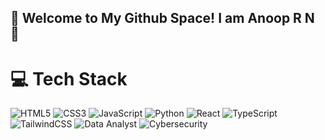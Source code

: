 ## 🌟 Welcome to My Github Space! I am Anoop R N 👋

<!--
**AnoopRn09/anooprn09** is a ✨ _special_ ✨ repository because its `README.md` (this file) appears on your GitHub profile.

Here are some ideas to get you started:

A self-taught Full-Stack Developer crafting web and AI marvels.


- 🔭 I’m currently working on ...
- 🌱 I’m currently learning ...
- 👯 I’m looking to collaborate on ...
- 🤔 I’m looking for help with ...
- 💬 Ask me about ...
- 📫 How to reach me: ...
- 😄 Pronouns: ...
- ⚡ Fun fact: ...
-->
# 💻 Tech Stack
<!-- Badges from https://github.com/Ileriayo/markdown-badges -->
![HTML5](https://img.shields.io/badge/html5-%23E34F26.svg?style=for-the-badge&logo=html5&logoColor=white)
![CSS3](https://img.shields.io/badge/css3-%231572B6.svg?style=for-the-badge&logo=css3&logoColor=white)
![JavaScript](https://img.shields.io/badge/javascript-%23323330.svg?style=for-the-badge&logo=javascript&logoColor=%23F7DF1E)
![Python](https://img.shields.io/badge/python-3670A0?style=for-the-badge&logo=python&logoColor=ffdd54)
![React](https://img.shields.io/badge/react-%2320232a.svg?style=for-the-badge&logo=react&logoColor=%2361DAFB)
![TypeScript](https://img.shields.io/badge/typescript-%23007ACC.svg?style=for-the-badge&logo=typescript&logoColor=white)
![TailwindCSS](https://img.shields.io/badge/tailwindcss-%2338B2AC.svg?style=for-the-badge&logo=tailwind-css&logoColor=white)
![Data Analyst](https://img.shields.io/badge/Data%20Analyst-%231E90FF.svg?style=for-the-badge&logo=data-analyst&logoColor=white)
![Cybersecurity](https://img.shields.io/badge/Cybersecurity-%23FF4500.svg?style=for-the-badge&logo=shield&logoColor=white)
